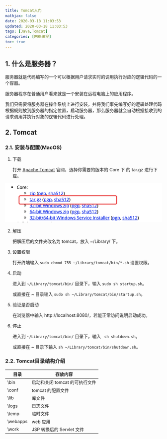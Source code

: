 ```yaml
---
title: Tomcat入门
mathjax: false
date: 2020-03-18 11:03:53
updated: 2020-03-18 11:03:53
tags: [Java,Tomcat]
categories: [网络编程]
toc: true
---
```


## 1. 什么是服务器？

服务器就是代码编写的一个可以根据用户请求实时的调用执行对应的逻辑代码的一个容器。

服务器程序在普通用户看来就是一个安装在远程电脑上的应用程序。

我们只需要将服务器在操作系统上进行安装，并将我们事先编写好的逻辑处理代码根据规则放到服务器的指定位置，启动服务器，那么服务器就会自动根据接收到的请求调用并执行对象的逻辑代码进行处理。

<!--more-->

## 2. Tomcat

### 2.1. 安装与配置(MacOS)

1. 下载

    打开 [Apache Tomcat](http://tomcat.apache.org/) 官网，选择你需要的版本的 Core 下 的 tar.gz 进行下载。

![](https://raw.githubusercontent.com/gukaifeng/PicGo/master/img/Tomcat%E5%85%A5%E9%97%A8_1.png)

2. 解压

    把解压后的文件夹改名为 tomcat，放入 ~/Library/ 下。

3. 设置权限

    打开终端输入 `sudo chmod 755 ~/Library/tomcat/bin/*.sh` 设置权限。

4. 启动

    进入到 `~/Library/tomcat/bin/` 目录下，输入 `sudo sh startup.sh`。

    或直接在 ~ 目录输入 `sudo sh ~/Library/tomcat/bin/startup.sh`。

5. 验证是否启动

    在浏览器中输入 http://localhost:8080/，若能正常访问说明启动成功。

6. 停止

    进入到 `~/Library/tomcat/bin/` 目录下，输入 ` sh shutdown.sh`。

    或直接在 ~ 目录下输入 `sh ~/Library/tomcat/bin/shutdown.sh`。





### 2.2. Tomcat目录结构介绍



| 目录     | 存放内容                       |
| -------- | ------------------------------ |
| \bin     | 启动和关闭 tomcat 的可执行文件 |
| \conf    | tomcat 的配置文件              |
| \lib     | 库文件                         |
| \logs    | 日志文件                       |
| \temp    | 临时文件                       |
| \webapps | web 应用                       |
| \work    | JSP 转换后的 Servlet 文件      |